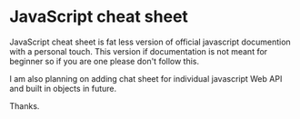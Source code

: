 # JavaScript cheat sheet

JavaScript cheat sheet is fat less version of official javascript documention with a personal touch. This version if documentation is not meant for beginner so if you are one please don't follow this.

I am also planning on adding chat sheet for individual javascript Web API and built in objects in future.

Thanks.
